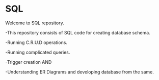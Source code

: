 # SQL

Welcome to SQL repository.

-This repository consists of SQL code for creating database schema.

-Running C.R.U.D operations.

-Running complicated queries.

-Trigger creation AND

-Understanding ER Diagrams and developing database from the same.

